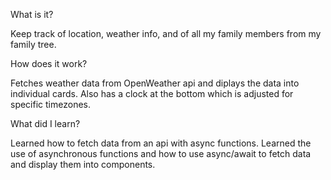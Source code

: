 What is it?

Keep track of location, weather info, and of all my family members from my family tree.

How does it work?

Fetches weather data from OpenWeather api and diplays the data into individual cards. Also has a clock at the bottom which is adjusted for specific timezones.

What did I learn?

Learned how to fetch data from an api with async functions. Learned the use of asynchronous functions and how to use async/await to fetch data and display them into components.
